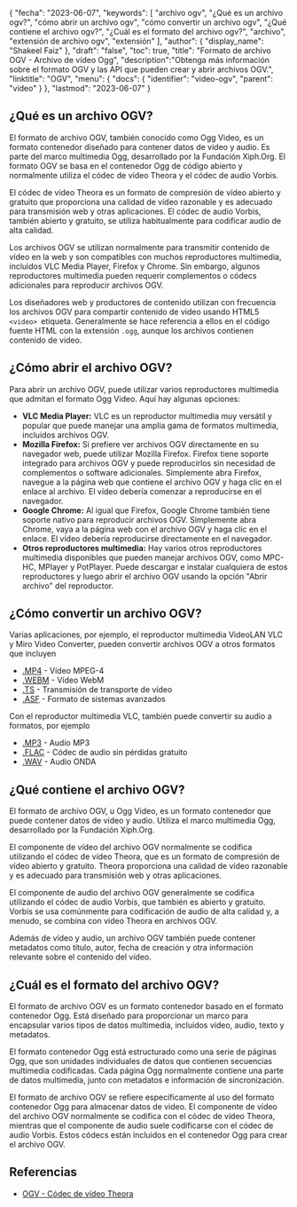 {
"fecha": "2023-06-07",
  "keywords": [
"archivo ogv",
"¿Qué es un archivo ogv?",
"cómo abrir un archivo ogv",
"cómo convertir un archivo ogv",
"¿Qué contiene el archivo ogv?",
"¿Cuál es el formato del archivo ogv?",
"archivo",
"extensión de archivo ogv",
"extensión"
],
  "author": {
"display_name": "Shakeel Faiz"
},
"draft": "false",
"toc": true,
"title": "Formato de archivo OGV - Archivo de vídeo Ogg",
  "description":"Obtenga más información sobre el formato OGV y las API que pueden crear y abrir archivos OGV.",
"linktitle": "OGV",
  "menu": {
    "docs": {
      "identifier": "video-ogv",
"parent": "vídeo"
}
},
"lastmod": "2023-06-07"
}

## ¿Qué es un archivo OGV?

El formato de archivo OGV, también conocido como Ogg Video, es un formato contenedor diseñado para contener datos de video y audio. Es parte del marco multimedia Ogg, desarrollado por la Fundación Xiph.Org. El formato OGV se basa en el contenedor Ogg de código abierto y normalmente utiliza el códec de vídeo Theora y el códec de audio Vorbis.

El códec de vídeo Theora es un formato de compresión de vídeo abierto y gratuito que proporciona una calidad de vídeo razonable y es adecuado para transmisión web y otras aplicaciones. El códec de audio Vorbis, también abierto y gratuito, se utiliza habitualmente para codificar audio de alta calidad.

Los archivos OGV se utilizan normalmente para transmitir contenido de vídeo en la web y son compatibles con muchos reproductores multimedia, incluidos VLC Media Player, Firefox y Chrome. Sin embargo, algunos reproductores multimedia pueden requerir complementos o códecs adicionales para reproducir archivos OGV.


Los diseñadores web y productores de contenido utilizan con frecuencia los archivos OGV para compartir contenido de video usando HTML5 `<video> `etiqueta. Generalmente se hace referencia a ellos en el código fuente HTML con la extensión `.ogg`, aunque los archivos contienen contenido de video.

## ¿Cómo abrir el archivo OGV?

Para abrir un archivo OGV, puede utilizar varios reproductores multimedia que admitan el formato Ogg Video. Aquí hay algunas opciones:

- **VLC Media Player:** VLC es un reproductor multimedia muy versátil y popular que puede manejar una amplia gama de formatos multimedia, incluidos archivos OGV.
- **Mozilla Firefox:** Si prefiere ver archivos OGV directamente en su navegador web, puede utilizar Mozilla Firefox. Firefox tiene soporte integrado para archivos OGV y puede reproducirlos sin necesidad de complementos o software adicionales. Simplemente abra Firefox, navegue a la página web que contiene el archivo OGV y haga clic en el enlace al archivo. El vídeo debería comenzar a reproducirse en el navegador.
- **Google Chrome:** Al igual que Firefox, Google Chrome también tiene soporte nativo para reproducir archivos OGV. Simplemente abra Chrome, vaya a la página web con el archivo OGV y haga clic en el enlace. El vídeo debería reproducirse directamente en el navegador.
- **Otros reproductores multimedia:** Hay varios otros reproductores multimedia disponibles que pueden manejar archivos OGV, como MPC-HC, MPlayer y PotPlayer. Puede descargar e instalar cualquiera de estos reproductores y luego abrir el archivo OGV usando la opción "Abrir archivo" del reproductor.

## ¿Cómo convertir un archivo OGV?

Varias aplicaciones, por ejemplo, el reproductor multimedia VideoLAN VLC y Miro Video Converter, pueden convertir archivos OGV a otros formatos que incluyen

- [.MP4](/es/video/mp4/) - Vídeo MPEG-4
- [.WEBM](/es/video/webm/) - Vídeo WebM
- [.TS](/es/video/ts/) - Transmisión de transporte de vídeo
- [.ASF](/es/video/asf/) - Formato de sistemas avanzados

Con el reproductor multimedia VLC, también puede convertir su audio a formatos, por ejemplo

- [.MP3](/es/audio/mp3/) - Audio MP3
- [.FLAC](/es/audio/flac/) - Códec de audio sin pérdidas gratuito
- [.WAV](/es/audio/wav/) - Audio ONDA

## ¿Qué contiene el archivo OGV?

El formato de archivo OGV, u Ogg Video, es un formato contenedor que puede contener datos de video y audio. Utiliza el marco multimedia Ogg, desarrollado por la Fundación Xiph.Org.

El componente de vídeo del archivo OGV normalmente se codifica utilizando el códec de vídeo Theora, que es un formato de compresión de vídeo abierto y gratuito. Theora proporciona una calidad de vídeo razonable y es adecuado para transmisión web y otras aplicaciones.

El componente de audio del archivo OGV generalmente se codifica utilizando el códec de audio Vorbis, que también es abierto y gratuito. Vorbis se usa comúnmente para codificación de audio de alta calidad y, a menudo, se combina con video Theora en archivos OGV.

Además de vídeo y audio, un archivo OGV también puede contener metadatos como título, autor, fecha de creación y otra información relevante sobre el contenido del vídeo.

## ¿Cuál es el formato del archivo OGV?

El formato de archivo OGV es un formato contenedor basado en el formato contenedor Ogg. Está diseñado para proporcionar un marco para encapsular varios tipos de datos multimedia, incluidos vídeo, audio, texto y metadatos.

El formato contenedor Ogg está estructurado como una serie de páginas Ogg, que son unidades individuales de datos que contienen secuencias multimedia codificadas. Cada página Ogg normalmente contiene una parte de datos multimedia, junto con metadatos e información de sincronización.

El formato de archivo OGV se refiere específicamente al uso del formato contenedor Ogg para almacenar datos de video. El componente de vídeo del archivo OGV normalmente se codifica con el códec de vídeo Theora, mientras que el componente de audio suele codificarse con el códec de audio Vorbis. Estos códecs están incluidos en el contenedor Ogg para crear el archivo OGV.

## Referencias
* [OGV - Códec de vídeo Theora](https://en.wikipedia.org/wiki/Theora)

